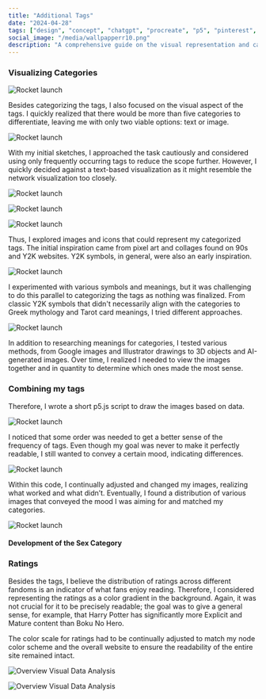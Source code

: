 ```yaml
---
title: "Additional Tags"
date: "2024-04-28"
tags: ["design", "concept", "chatgpt", "procreate", "p5", "pinterest", "illustrator", "photoshop", "moodboard"]
social_image: "/media/wallpapperr10.png"
description: "A comprehensive guide on the visual representation and categorization of tags, exploring various design approaches and tools to visualize categories"
---
```

### Visualizing Categories

![Rocket launch](/media/AdditionalTags/tags01.png)

Besides categorizing the tags, I also focused on the visual aspect of the tags. I quickly realized that there would be more than five categories to differentiate, leaving me with only two viable options: text or image.

![Rocket launch](/media/AdditionalTags/tags02.png)

With my initial sketches, I approached the task cautiously and considered using only frequently occurring tags to reduce the scope further. However, I quickly decided against a text-based visualization as it might resemble the network visualization too closely.

![Rocket launch](/media/AdditionalTags/Tags03.png)

![Rocket launch](/media/AdditionalTags/ipad.png)

![Rocket launch](/media/AdditionalTags/tags04.png)

Thus, I explored images and icons that could represent my categorized tags. The initial inspiration came from pixel art and collages found on 90s and Y2K websites. Y2K symbols, in general, were also an early inspiration.

![Rocket launch](/media/AdditionalTags/tags.png)

I experimented with various symbols and meanings, but it was challenging to do this parallel to categorizing the tags as nothing was finalized. From classic Y2K symbols that didn't necessarily align with the categories to Greek mythology and Tarot card meanings, I tried different approaches.

![Rocket launch](/media/AdditionalTags/tag.png)

In addition to researching meanings for categories, I tested various methods, from Google images and Illustrator drawings to 3D objects and AI-generated images. Over time, I realized I needed to view the images together and in quantity to determine which ones made the most sense.

### Combining my tags

Therefore, I wrote a short p5.js script to draw the images based on data.

![Rocket launch](/media/AdditionalTags/wallpaper01.png)

I noticed that some order was needed to get a better sense of the frequency of tags. Even though my goal was never to make it perfectly readable, I still wanted to convey a certain mood, indicating differences.

![Rocket launch](/media/AdditionalTags/wallpaper02.png)

Within this code, I continually adjusted and changed my images, realizing what worked and what didn’t. Eventually, I found a distribution of various images that conveyed the mood I was aiming for and matched my categories.

![Rocket launch](/media/AdditionalTags/wallpaper03.png)

#### Development of the Sex Category

### Ratings

Besides the tags, I believe the distribution of ratings across different fandoms is an indicator of what fans enjoy reading. Therefore, I considered representing the ratings as a color gradient in the background. Again, it was not crucial for it to be precisely readable; the goal was to give a general sense, for example, that Harry Potter has significantly more Explicit and Mature content than Boku No Hero.

The color scale for ratings had to be continually adjusted to match my node color scheme and the overall website to ensure the readability of the entire site remained intact.

![Overview Visual Data Analysis](/media/Colors/RatingColors.png)

![Overview Visual Data Analysis](/media/Colors/TagsAndColor.png)
